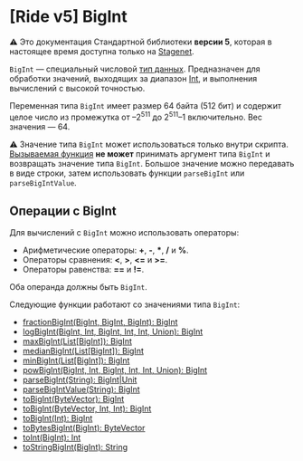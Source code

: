# [Ride v5] BigInt

:warning: Это документация Стандартной библиотеки **версии 5**, которая в настоящее время доступна только на [Stagenet](/ru/blockchain/blockchain-network/).

`BigInt` — специальный числовой [тип данных](/ru/ride/v5/data-types/). Предназначен для обработки значений, выходящих за диапазон [Int](/ru/ride/v5/data-types/int), и выполнения вычислений с высокой точностью.

Переменная типа `BigInt` имеет размер 64 байта (512 бит) и содержит целое число из промежутка от –2<sup>511</sup> до 2<sup>511</sup>–1 включительно. Вес значения — 64.

:warning: Значение типа `BigInt` может использоваться только внутри скрипта. [Вызываемая функция](/ru/ride/v5/functions/callable-function) **не может** принимать аргумент типа `BigInt` и возвращать значение типа `BigInt`. Большое значение можно передавать в виде строки, затем использовать функции `parseBigInt` или `parseBigIntValue`.

## Операции с BigInt

Для вычислений с `BigInt` можно использовать операторы:

* Арифметические операторы: **+**, **-**, **\***, **/** и **%**.
* Операторы сравнения: **\<**, **\>**, **<=** и **>=**.
* Операторы равенства: **==** и **!=**.

Оба операнда должны быть `BigInt`.

Следующие функции работают со значениями типа `BigInt`:

* [fractionBigInt(BigInt, BigInt, BigInt): BigInt](/ru/ride/v5/functions/built-in-functions/math-functions#fractionbigint)
* [logBigInt(BigInt, Int, BigInt, Int, Int, Union): BigInt](/ru/ride/v5/functions/built-in-functions/math-functions#logbigint)
* [maxBigInt(List[BigInt]): BigInt](/ru/ride/v5/functions/built-in-functions/list-functions#maxbigint)
* [medianBigInt(List[BigInt]): BigInt](/ru/ride/v5/functions/built-in-functions/math-functions#medianbigint)
* [minBigInt(List[BigInt]): BigInt](/ru/ride/v5/functions/built-in-functions/list-functions#minbigint)
* [powBigInt(BigInt, Int, BigInt, Int, Int, Union): BigInt](/ru/ride/v5/functions/built-in-functions/math-functions#powbigint)
* [parseBigInt(String): BigInt|Unit](/ru/ride/v5/functions/built-in-functions/converting-functions#parse-bigint)
* [parseBigIntValue(String): BigInt](/ru/ride/v5/functions/built-in-functions/converting-functions#parse-bigintvalue)
* [toBigInt(ByteVector): BigInt](/ru/ride/v5/functions/built-in-functions/converting-functions#to-bigint-bytevector)
* [toBigInt(ByteVector, Int, Int): BigInt](/ru/ride/v5/functions/built-in-functions/converting-functions#to-bigint-bytevector-int-int)
* [toBigInt(Int): BigInt](/ru/ride/v5/functions/built-in-functions/converting-functions#to-bigint-int)
* [toBytesBigInt(BigInt): ByteVector](/ru/ride/v5/functions/built-in-functions/converting-functions#to-bytes-bigint)
* [toInt(BigInt): Int](/ru/ride/v5/functions/built-in-functions/converting-functions#to-int-bigint)
* [toStringBigInt(BigInt): String](/ru/ride/v5/functions/built-in-functions/converting-functions#to-string-bigint)
